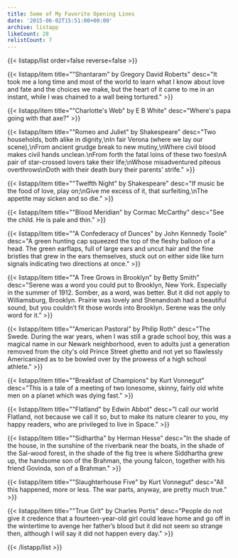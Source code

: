 ```yaml
---
title: Some of My Favorite Opening Lines
date: '2015-06-02T15:51:00+00:00'
archive: listapp
likeCount: 28
relistCount: 7
---
```



{{< listapp/list order=false reverse=false >}}

   {{< listapp/item title="\"Shantaram\" by Gregory David Roberts"
      desc="It took me a long time and most of the world to learn what I know about love and fate and the choices we make, but the heart of it came to me in an instant, while I was chained to a wall being tortured." >}}

   {{< listapp/item title="\"Charlotte's Web\" by E B White"
      desc="Where's papa going with that axe?" >}}

   {{< listapp/item title="\"Romeo and Juliet\" by Shakespeare"
      desc="Two households, both alike in dignity,\nIn fair Verona (where we lay our scene),\nFrom ancient grudge break to new mutiny,\nWhere civil blood makes civil hands unclean.\nFrom forth the fatal loins of these two foes\nA pair of star-crossed lovers take their life;\nWhose misadventured piteous overthrows\nDoth with their death bury their parents’ strife." >}}

   {{< listapp/item title="\"Twelfth Night\" by Shakespeare"
      desc="If music be the food of love, play on;\nGive me excess of it, that surfeiting,\nThe appetite may sicken and so die." >}}

   {{< listapp/item title="\"Blood Meridian\" by Cormac McCarthy"
      desc="See the child. He is pale and thin." >}}

   {{< listapp/item title="\"A Confederacy of Dunces\" by John Kennedy Toole"
      desc="A green hunting cap squeezed the top of the fleshy balloon of a head. The green earflaps, full of large ears and uncut hair and the fine bristles that grew in the ears themselves, stuck out on either side like turn signals indicating two directions at once." >}}

   {{< listapp/item title="\"A Tree Grows in Brooklyn\" by Betty Smith"
      desc="Serene was a word you could put to Brooklyn, New York. Especially in the summer of 1912. Somber, as a word, was better. But it did not apply to Williamsburg, Brooklyn. Prairie was lovely and Shenandoah had a beautiful sound, but you couldn’t fit those words into Brooklyn. Serene was the only word for it." >}}

   {{< listapp/item title="\"American Pastoral\" by Philip Roth"
      desc="The Swede. During the war years, when I was still a grade school boy, this was a magical name in our Newark neighborhood, even to adults just a generation removed from the city's old Prince Street ghetto and not yet so flawlessly Americanized as to be bowled over by the prowess of a high school athlete." >}}

   {{< listapp/item title="\"Breakfast of Champions\" by Kurt Vonnegut"
      desc="This is a tale of a meeting of two lonesome, skinny, fairly old white men on a planet which was dying fast." >}}

   {{< listapp/item title="\"Flatland\" by Edwin Abbot"
      desc="I call our world Flatland, not because we call it so, but to make its nature clearer to you, my happy readers, who are privileged to live in Space." >}}

   {{< listapp/item title="\"Sidhartha\" by Herman Hesse"
      desc="In the shade of the house, in the sunshine of the riverbank near the boats, in the shade of the Sal-wood forest, in the shade of the fig tree is where Siddhartha grew up, the handsome son of the Brahman, the young falcon, together with his friend Govinda, son of a Brahman." >}}

   {{< listapp/item title="\"Slaughterhouse Five\" by Kurt Vonnegut"
      desc="All this happened, more or less. The war parts, anyway, are pretty much true." >}}

   {{< listapp/item title="\"True Grit\" by Charles Portis"
      desc="People do not give it credence that a fourteen-year-old girl could leave home and go off in the wintertime to avenge her father’s blood but it did not seem so strange then, although I will say it did not happen every day." >}}

{{< /listapp/list >}}
